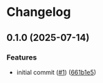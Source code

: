 # Changelog

## 0.1.0 (2025-07-14)


### Features

* initial commit ([#1](https://github.com/jbussdieker/jbussdieker-app/issues/1)) ([661b1e5](https://github.com/jbussdieker/jbussdieker-app/commit/661b1e5dc3d384e1ae8c0b15a836d4a3067521c1))
